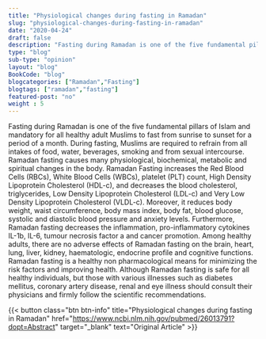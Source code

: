 ```yaml
--- 
title: "Physiological changes during fasting in Ramadan" 
slug: "physiological-changes-during-fasting-in-ramadan"
date: "2020-04-24" 
draft: false 
description: "Fasting during Ramadan is one of the five fundamental pillars of Islam and mandatory for all healthy adult Muslims to fast from sunrise to sunset for a period of a month." 
type: "blog"
sub-type: "opinion" 
layout: "blog" 
BookCode: "blog"
blogcategories: ["Ramadan","Fasting"]
blogtags: ["ramadan","fasting"]
featured-post: "no"
weight : 5
---  
```

Fasting during Ramadan is one of the five fundamental pillars of Islam and mandatory for all healthy adult Muslims to fast from sunrise to sunset for a period of a month. During fasting, Muslims are required to refrain from all intakes of food, water, beverages, smoking and from sexual intercourse. Ramadan fasting causes many physiological, biochemical, metabolic and spiritual changes in the body. Ramadan Fasting increases the Red Blood Cells (RBCs), White Blood Cells (WBCs), platelet (PLT) count, High Density Lipoprotein Cholesterol (HDL-c), and decreases the blood cholesterol, triglycerides, Low Density Lipoprotein Cholesterol (LDL-c) and Very Low Density Lipoprotein Cholesterol (VLDL-c). Moreover, it reduces body weight, waist circumference, body mass index, body fat, blood glucose, systolic and diastolic blood pressure and anxiety levels. Furthermore, Ramadan fasting decreases the inflammation, pro-inflammatory cytokines IL-1b, IL-6, tumour necrosis factor a and cancer promotion. Among healthy adults, there are no adverse effects of Ramadan fasting on the brain, heart, lung, liver, kidney, haematologic, endocrine profile and cognitive functions. Ramadan fasting is a healthy non pharmacological means for minimizing the risk factors and improving health. Although Ramadan fasting is safe for all healthy individuals, but those with various illnesses such as diabetes mellitus, coronary artery disease, renal and eye illness should consult their physicians and firmly follow the scientific recommendations.

{{< button class="btn btn-info" title="Physiological changes during fasting in Ramadan" href="https://www.ncbi.nlm.nih.gov/pubmed/26013791?dopt=Abstract" target="_blank" text="Original Article" >}}
